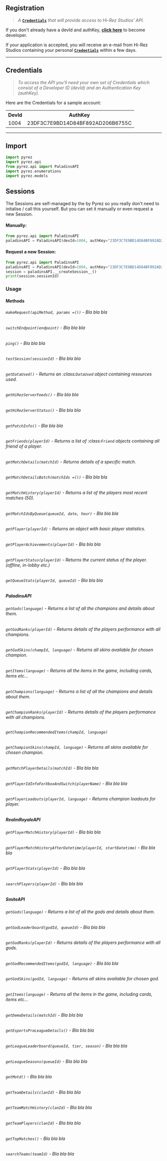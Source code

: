 ## Registration
><i>A</i> [<b>``Credentials``</b>](https://github.com/luissilva1044894/Pyrez/tree/master/docs#credentials) <i>that will provide access to Hi-Rez Studios' API.</i>

If you don't already have a devId and authKey, [<b>click here</b>](https://fs12.formsite.com/HiRez/form48/secure_index.html "Register to become developer") to become developer.

If your application is accepted, you will receive an e-mail from Hi-Rez Studios containing your personal [<b>``Credentials``</b>](https://github.com/luissilva1044894/Pyrez/tree/master/docs#credentials) within a few days.

***
## Credentials
><i>To access the API you'll need your own set of Credentials which consist of a Developer ID (devId) and an Authentication Key (authKey).</i>


Here are the Credentials for a sample account:
<table>
	<tr>
		<th> DevId </th>
		<th> AuthKey </th>
	</tr>
	<tr>
		<td> 1004 </td>
		<td> 23DF3C7E9BD14D84BF892AD206B6755C </td>
	</tr>
</table>

***

## Import
```py
import pyrez
import pyrez.api
from pyrez.api import PaladinsAPI
import pyrez.enumerations
import pyrez.models
```

## Sessions

The Sessions are self-managed by the by Pyrez so you really don't need to initalise / call this yourself. But you can set it manually or even request a new Session.

#### Manually:
```py
from pyrez.api import PaladinsAPI
paladinsAPI = PaladinsAPI(devId=1004, authKey="23DF3C7E9BD14D84BF892AD206B6755C", sessionId="1465AFCA32DBDB800CEF8C72F296C52C")
```
#### Request a new Session:
```py
from pyrez.api import PaladinsAPI
paladinsAPI = PaladinsAPI(devId=1004, authKey="23DF3C7E9BD14D84BF892AD206B6755C")
session = paladinsAPI.__createSession__()
print(session.sessionId)
```
### Usage
#### Methods
###### ``` makeRequest(apiMethod, params =()) ``` - Bla bla bla
###### ``` switchEndpoint(endpoint) ``` - Bla bla bla
###### ``` ping() ``` - Bla bla bla
###### ``` testSession(sessionId) ``` - Bla bla bla
###### ``` getDataUsed() ``` - Returns an :class:`DataUsed` object containing resources used.
###### ``` getHiRezServerFeeds() ``` - Bla bla bla
###### ``` getHiRezServerStatus() ``` - Bla bla bla
###### ``` getPatchInfo() ``` - Bla bla bla
###### ``` getFriends(playerId) ``` - Returns a list of :class:`Friend` objects containing all friend of a player. 
###### ``` getMatchDetails(matchId) ``` - Returns details of a specific match.
###### ``` getMatchDetailsBatch(matchIds =()) ``` - Bla bla bla
###### ``` getMatchHistory(playerId) ``` - Returns a list of  the players most recent matches (50).
###### ``` getMatchIdsByQueue(queueId, date, hour) ``` - Bla bla bla
###### ``` getPlayer(playerId) ``` - Returns an object with basic player statistics.
###### ``` getPlayerAchievements(playerId) ``` - Bla bla bla
###### ``` getPlayerStatus(playerId) ``` - Returns the current status of the player. (offline, in-lobby etc.)
###### ``` getQueueStats(playerId, queueId) ``` - Bla bla bla
##### PaladinsAPI
###### ``` getGods(language) ``` - Returns a list of all the champions and details about them.
###### ``` getGodRanks(playerId) ``` - Returns details of the players performance with all champions.
###### ``` getGodSkins(champId, language) ``` - Returns all skins available for chosen champion.
###### ``` getItems(language) ``` - Returns all the items in the game, including cards, items etc...
###### ``` getChampions(language) ``` - Returns a list of all the champions and details about them.
###### ``` getChampionRanks(playerId) ``` - Returns details of the players performance with all champions.
###### ``` getChampionRecommendedItems(champId, language) ```
###### ``` getChampionSkins(champId, language) ``` - Returns all skins available for chosen champion.
###### ``` getMatchPlayerDetails(matchId) ``` - Bla bla bla
###### ``` getPlayerIdInfoForXboxAndSwitch(playerName) ``` - Bla bla bla
###### ``` getPlayerLoadouts(playerId, language) ``` - Returns champion loadouts for player.
##### RealmRoyaleAPI
###### ``` getPlayerMatchHistory(playerId) ``` - Bla bla bla
###### ``` getPlayerMatchHistoryAfterDatetime(playerId, startDatetime) ``` - Bla bla bla
###### ``` getPlayerStats(playerId) ``` - Bla bla bla
###### ``` searchPlayers(playerId) ``` - Bla bla bla
##### SmiteAPI
###### ``` getGods(language) ``` - Returns a list of all the gods and details about them.
###### ``` getGodLeaderboard(godId, queueId) ``` - Bla bla bla
###### ``` getGodRanks(playerId) ``` - Returns details of the players performance with all gods.
###### ``` getGodRecommendedItems(godId, language) ``` - Bla bla bla
###### ``` getGodSkins(godId, language) ``` - Returns all skins available for chosen god.
###### ``` getItems(language) ``` - Returns all the items in the game, including cards, items etc...
###### ``` getDemoDetails(matchId) ``` - Bla bla bla
###### ``` getEsportsProLeagueDetails() ``` - Bla bla bla
###### ``` getLeagueLeaderboard(queueId, tier, season) ``` - Bla bla bla
###### ``` getLeagueSeasons(queueId) ``` - Bla bla bla
###### ``` getMotd() ``` - Bla bla bla
###### ``` getTeamDetails(clanId) ``` - Bla bla bla
###### ``` getTeamMatchHistory(clanId) ``` - Bla bla bla
###### ``` getTeamPlayers(clanId) ``` - Bla bla bla
###### ``` getTopMatches() ``` - Bla bla bla
###### ``` searchTeams(teamId) ``` - Bla bla bla